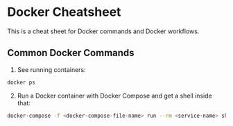 # Docker Cheatsheet
This is a cheat sheet for Docker commands and Docker workflows.

## Common Docker Commands
1. See running containers:
```bash
docker ps
```
2. Run a Docker container with Docker Compose and get a shell inside that:
```bash
docker-compose -f <docker-compose-file-name> run --rm <service-name> sh
```
